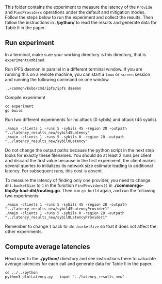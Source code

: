 This folder contains the experiment to measure the latency of the `Provide` and `FindProviders` operations under the default and mitigation modes. Follow the steps below to run the experiment and collect the results. Then follow the instructions in **./python/** to read the results and generate data for Table II in the paper.

## Run experiment
In a terminal, make sure your working directory is this directory, that is `experimentCombined`.

Run IPFS daemon in parallel in a different terminal window. If you are running this on a remote machine, you can start a `tmux` or `screen` session and running the following command on one window.
```
../common/kubo/cmd/ipfs/ipfs daemon
```
Compile experiment
```
cd experiment
go build
```
Run two different experiments for no attack (0 sybils) and attack (45 sybils).
```
./main -clients 1 -runs 5 -sybils 45 -region 20 -outpath "../latency_results_new/sybil45Latency"
./main -clients 1 -runs 5 -sybils 0 -region 20 -outpath "../latency_results_new/sybil0Latency"
```
Do not change the output paths because the python script in the next step looks for exactly these filenames.
You should do at least 2 runs per client and discard the first value because in the first experiment, the client makes several queries to initializes its network size estimate leading to additional latency. For subsequent runs, this cost is absent.

To measure the latency of finding only one provider, you need to change `dht.bucketSize` to `1` in the function `FindProviders()` in **./common/go-libp2p-kad-dht/routing.go**. Then run `go build` again, and run the following two experiments:
```
./main -clients 1 -runs 5 -sybils 45 -region 20 -outpath "../latency_results_new/sybil45LatencyProvider1"
./main -clients 1 -runs 5 -sybils 0 -region 20 -outpath "../latency_results_new/sybil0LatencyProvider1"
```
Remember to change `1` back to `dht.bucketSize` so that it does not affect the other experiments.
## Compute average latencies
Head over to the **./python/** directory and see instructions there to calculate average latencies for each call and generate data for Table II in the paper.
```
cd ../../python
python3 plotLatency.py --input "../latency_results_new"
```